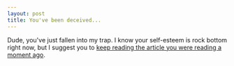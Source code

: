 ```yaml
---
layout: post
title: You've been deceived...
---
```


Dude, you've just fallen into my trap. I know your self-esteem is rock bottom right now, but I suggest you to [keep reading the article you were reading a moment ago](../url-trick#continue-reading).
